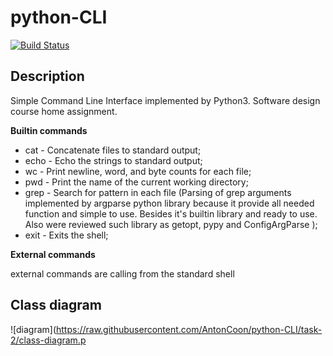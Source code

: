 # python-CLI

[![Build Status](https://travis-ci.com/AntonCoon/python-CLI.svg?branch=task-2)](https://travis-ci.com/AntonCoon/python-CLI)

## Description
Simple Command Line Interface implemented by Python3. Software design course home assignment.

**Builtin commands**
  - cat - Concatenate files to standard output;
  - echo - Echo the strings to standard output;
  - wc - Print newline, word, and byte counts for each file;
  - pwd - Print the name of the current working directory;
  - grep - Search for pattern in each file (Parsing of grep arguments implemented by argparse python library because  it provide all needed function and simple to use. Besides it's builtin library and ready to use. Also were reviewed such library as getopt, pypy and ConfigArgParse
);
  - exit - Exits the shell;

**External commands**  

external commands are calling from the standard shell

## Class diagram
![diagram](https://raw.githubusercontent.com/AntonCoon/python-CLI/task-2/class-diagram.p
